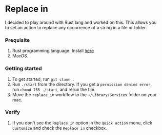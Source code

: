 # Replace in

I decided to play around with Rust lang and worked on this.
This allows you to set an action to replace any occurrence of a string in a file or folder.

### Prequisite
1. Rust programming language. Install [here](https://www.rust-lang.org/learn/get-started)
2. MacOS.

### Getting started
1. To get started, run `git clone `.
2. Run `./start` from the directory. If you get a `permission denied error`, run `chmod 755 ./start`, and rerun the file.
3. Move the `replace_in` workflow to the `~/Library/Services` folder on your mac.

### Verify
1. If you don't see the `Replace in` option in the `Quick action` menu, click `Customize` and check the `Replace in` checkbox.
